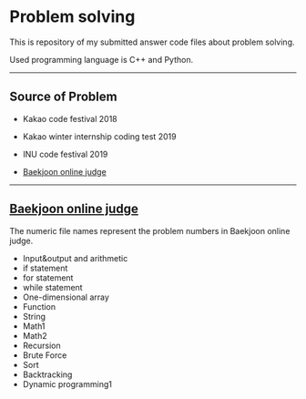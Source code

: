 Problem solving
===============

This is repository of my submitted answer code files about problem solving.

Used programming language is C++ and Python.

- - -

Source of Problem
------------------

- Kakao code festival 2018
  
- Kakao winter internship coding test 2019
  
- INU code festival 2019

- [Baekjoon online judge][Baekjoon link]

[Baekjoon link]: https://www.acmicpc.net "Baekjoon online judge link"

- - -

[Baekjoon online judge][Baekjoon link]
  ----------------------------------------------------------------------------

  The numeric file names represent the problem numbers in Baekjoon online judge.

- Input&output and arithmetic
- if statement
- for statement
- while statement
- One-dimensional array
- Function
- String
- Math1
- Math2
- Recursion
- Brute Force
- Sort
- Backtracking
- Dynamic programming1
  